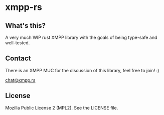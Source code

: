 xmpp-rs
=======

What's this?
------------

A very much WIP rust XMPP library with the goals of being type-safe and well-tested.

Contact
-------

There is an XMPP MUC for the discussion of this library, feel free to join! :)

[chat@xmpp.rs](xmpp:chat@xmpp.rs?join)

License
-------

Mozilla Public License 2 (MPL2). See the LICENSE file.
